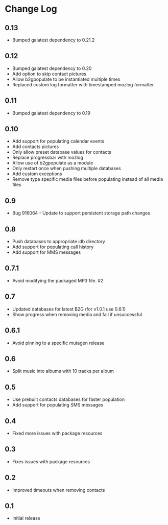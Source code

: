 # Change Log

## 0.13
* Bumped gaiatest dependency to 0.21.2

## 0.12
* Bumped gaiatest dependency to 0.20
* Add option to skip contact pictures
* Allow b2gpopulate to be instantiated multiple times
* Replaced custom log formatter with timestamped mozlog formatter

## 0.11
* Bumped gaiatest dependency to 0.19

## 0.10
* Add support for populating calendar events
* Add contacts pictures
* Only allow preset database values for contacts
* Replace progressbar with mozlog
* Allow use of b2gpopulate as a module
* Only restart once when pushing multiple databases
* Add custom exceptions
* Remove type specific media files before populating instead of all media files

## 0.9
* Bug 916064 - Update to support persistent storage path changes

## 0.8
* Push databases to appropriate idb directory
* Add support for populating call history
* Add support for MMS messages

## 0.7.1
* Avoid modifying the packaged MP3 file. #2

## 0.7
* Updated databases for latest B2G (for v1.0.1 use 0.6.1)
* Show progress when removing media and fail if unsuccessful

## 0.6.1
* Avoid pinning to a specific mutagen release

## 0.6
* Split music into albums with 10 tracks per album

## 0.5
* Use prebuilt contacts databases for faster population
* Add support for populating SMS messages

## 0.4
* Fixed more issues with package resources

## 0.3
* Fixes issues with package resources

## 0.2
* Improved timeouts when removing contacts

## 0.1
* Initial release
